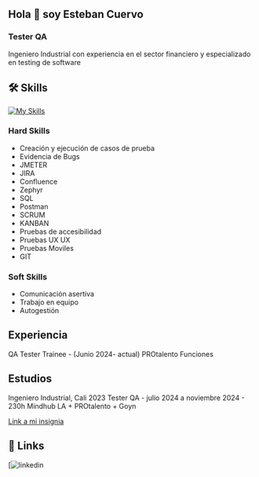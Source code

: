 ## Hola 👋 soy Esteban Cuervo
### Tester QA
Ingeniero Industrial con experiencia en el sector financiero y especializado en testing de software


## 🛠 Skills
[![My Skills](https://skillicons.dev/icons?i=postman,selenium,py,mysql,figma)](https://skillicons.dev)
### Hard Skills 
- Creación y ejecución de casos de prueba
- Evidencia de Bugs
- JMETER
- JIRA
- Confluence
- Zephyr
- SQL
- Postman
- SCRUM
- KANBAN
- Pruebas de accesibilidad
- Pruebas UX UX
- Pruebas Moviles
- GIT


### Soft Skills 
- Comunicación asertiva
- Trabajo en equipo
- Autogestión





## Experiencia

QA Tester Trainee - (Junio 2024- actual)
PROtalento
Funciones
## Estudios

Ingeniero Industrial, Cali 2023
Tester QA - julio 2024 a noviembre 2024 - 230h
Mindhub LA + PROtalento + Goyn

[Link a mi insignia]()

## 🔗 Links

[![linkedin](https://www.linkedin.com/in/estban-cuervo/)




